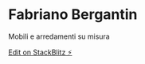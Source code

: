 # Fabriano Bergantin
Mobili e arredamenti su misura

[Edit on StackBlitz ⚡️](https://stackblitz.com/edit/web-platform-6cdlxs)
